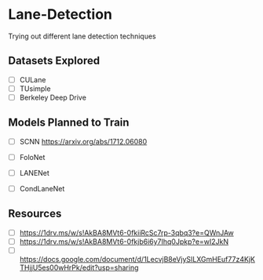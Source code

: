 # Lane-Detection

Trying out different lane detection techniques 

## Datasets Explored

- [ ]  CULane  
- [ ]  TUsimple
- [ ]  Berkeley Deep Drive 

## Models Planned to Train

- [ ]  SCNN https://arxiv.org/abs/1712.06080
- [ ]  FoloNet
- [ ]  LANENet
- [ ]  CondLaneNet


## Resources 
- [ ] https://1drv.ms/w/s!AkBA8MVt6-0fkiiRcSc7rp-3qbq3?e=QWnJAw
- [ ] https://1drv.ms/w/s!AkBA8MVt6-0fkjb6i6y7Ihq0Jpkp?e=wI2JkN
- [ ] https://docs.google.com/document/d/1LecvjB8eVjySILXGmHEuf77z4KjKTHjjU5es00wHrPk/edit?usp=sharing
